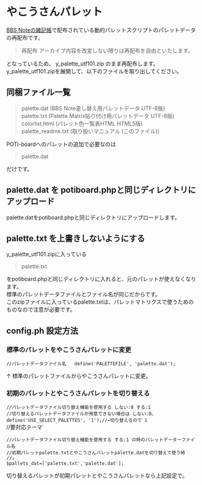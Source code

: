 # やこうさんパレット

[BBS Noteの雑記帳](http://bbsnote.s17.xrea.com/)で配布されている動的パレットスクリプトのパレットデータの再配布です。
>再配布
>アーカイブ内容を改変しない限りは再配布を自由といたします。

となっているため、 y_palette_utf101.zip のまま再配布します。   
y_palette_utf101.zipを展開して、以下のファイルを取り出してください。 

## 同梱ファイル一覧

>  palette.dat        (BBS Note差し替え用パレットデータ UTF-8版)  
>  palette.txt        (Palette Matrix貼り付け用パレットデータ UTF-8版)  
>  colorlist.html     (パレット色一覧表HTML HTML5版)  
>  palette_readme.txt (取り扱いマニュアル (このファイル))  

POTI-boardへのパレットの追加で必要なのは  

>palette.dat  

だけです。

## palette.dat を potiboard.phpと同じディレクトリにアップロード

palette.datをpotiboard.phpと同じディレクトリにアップロードします。

## palette.txt を上書きしないようにする

y_palette_utf101.zipに入っている

>palette.txt

をpotiboard.phpと同じディレクトリに入れると、元のパレットが使えなくなります。  
標準のパレットデータファイルとファイル名が同じだからです。  
このzipファイルに入っているpalette.txtは、パレットマトリクスで使うためのものなので注意が必要です。  

## config.ph 設定方法

### 標準のパレットをやこうさんパレットに変更

`//パレットデータファイル名  
define('PALETTEFILE', 'palette.dat');`  

↑
標準のパレットファイルからやこうさんパレットに変更。  

### 初期のパレットとやこうさんパレットを切り替える

`//パレットデータファイル切り替え機能を使用する しない:0 する:1 `  
`//切り替えるパレットデータファイルが用意できない場合は しない:0。`  
`define('USE_SELECT_PALETTES', '1');//←切り替えるので 1`  
//要対応テーマ`

`//パレットデータファイル切り替え機能を使用する する:1 の時のパレットデーターファイル名`  
`//初期パレットpalette.txtとやこうさんパレットpalette.datを切り替えて使う時`  
`//↓`  
`$pallets_dat=['palette.txt','palette.dat'];`  

切り替えるパレットが初期パレットとやこうさんパレットなら上記設定で。

